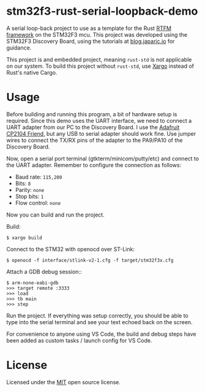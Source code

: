 # stm32f3-rust-serial-loopback-demo
A serial loop-back project to use as a template for the Rust [RTFM framework](http://blog.japaric.io/rtfm-v2/) on the STM32F3 mcu. This project was developed using the STM32F3 Discovery Board, using the tutorials at [blog.japaric.io](http://blog.japaric.io) for guidance.


This project is and embedded project, meaning `rust-std` is not applicable on our system. To build this project without `rust-std`, use [Xargo](https://github.com/japaric/xargo) instead of Rust's native Cargo.

# Usage
Before building and running this program, a bit of hardware setup is required. Since this demo uses the UART interface, we need to connect a UART adapter from our PC to the Discovery Board. I use the [Adafruit CP2104 Friend](http://www.adafruit.com/product/3309), but any USB to serial adapter should work fine. Use jumper wires to connect the TX/RX pins of the adapter to the PA9/PA10 of the Discovery Board.

Now, open a serial port terminal (gtkterm/minicom/putty/etc) and connect to the UART adapter. Remember to configure the connection as follows:
* Baud rate: `115,200`
* Bits: `8`
* Parity: `none`
* Stop bits: `1`
* Flow control: `none`

Now you can build and run the project.

Build:

```$ xargo build```

Connect to the STM32 with openocd over ST-Link:

```$ openocd -f interface/stlink-v2-1.cfg -f target/stm32f3x.cfg```

Attach a GDB debug session::

```
$ arm-none-eabi-gdb
>>> target remote :3333
>>> load
>>> tb main
>>> step
```

Run the project. If everything was setup correctly, you should be able to type into the serial terminal and see your text echoed back on the screen.

For convenience to anyone using VS Code, the build and debug steps have been added as custom tasks / launch config for VS Code.

# License
Licensed under the [MIT](/LICENSE) open source license.
